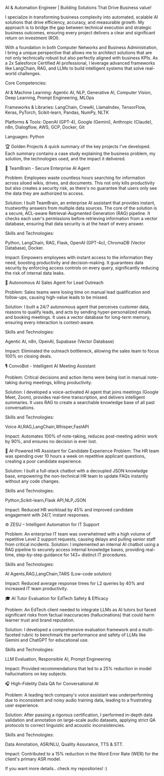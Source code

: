 AI & Automation Engineer | Building Solutions That Drive Business value!

I specialize in transforming business complexity into automated, scalable AI solutions that drive efficiency, accuracy, and measurable growth. My approach is to bridge the gap between technical execution and strategic business outcomes, ensuring every project delivers a clear and significant return on investment (ROI).

With a foundation in both Computer Networks and Business Administration, I bring a unique perspective that allows me to architect solutions that are not only technically robust but also perfectly aligned with business KPIs. As a 2x Salesforce Certified AI professional, I leverage advanced frameworks like LangChain, RAG, and LLMs to build intelligent systems that solve real-world challenges.

Core Competencies:

AI & Machine Learning: Agentic AI, NLP, Generative AI, Computer Vision, Deep Learning, Prompt Engineering, MLOps

Frameworks & Libraries: LangChain, CrewAI, LlamaIndex, TensorFlow, Keras, PyTorch, Scikit-learn, Pandas, NumPy, NLTK

Platforms & Tools: OpenAI (GPT-4), Google (Gemini), Anthropic (Claude), n8n, Dialogflow, AWS, GCP, Docker, Git

Languages: Python

🏆 Golden Projects
A quick summary of the key projects I've developed. Each summary contains a case study explaining the business problem, my solution, the technologies used, and the impact it delivered.

🧠 TeamBrain - Secure Enterprise AI Agent

Problem: Employees waste countless hours searching for information across siloed wikis, drives, and documents. This not only kills productivity but also creates a security risk, as there's no guarantee that users only see the data they are authorized to access.

Solution: I built TeamBrain, an enterprise AI assistant that provides instant, trustworthy answers from multiple data sources. The core of the solution is a secure, ACL-aware Retrieval-Augmented Generation (RAG) pipeline. It checks each user's permissions before retrieving information from a vector database, ensuring that data security is at the heart of every answer.

Skills and Technologies:

Python, LangChain, RAG, Flask, OpenAI (GPT-4o), ChromaDB (Vector Database), Docker.

Impact: Empowers employees with instant access to the information they need, boosting productivity and decision-making. It guarantees data security by enforcing access controls on every query, significantly reducing the risk of internal data leaks.

🤖 Autonomous AI Sales Agent for Lead Outreach

Problem: Sales teams were losing time on manual lead qualification and follow-ups, causing high-value leads to be missed.

Solution: I built a 24/7 autonomous agent that perceives customer data, reasons to qualify leads, and acts by sending hyper-personalized emails and booking meetings. It uses a vector database for long-term memory, ensuring every interaction is context-aware.

Skills and Technologies:

Agentic AI, n8n, OpenAI, Supabase (Vector Database)

Impact: Eliminated the outreach bottleneck, allowing the sales team to focus 100% on closing deals.    

🎙️ ConvoBot - Intelligent AI Meeting Assistant

Problem: Critical decisions and action items were being lost in manual note-taking during meetings, killing productivity.

Solution: I developed a voice-activated AI agent that joins meetings (Google Meet, Zoom), provides real-time transcription, and delivers intelligent summaries. It uses RAG to create a searchable knowledge base of all past conversations.

Skills and Technologies:

Voice AI,RAG,LangChain,Whisper,FastAPI

Impact: Automates 100% of note-taking, reduces post-meeting admin work by 90%, and ensures no decision is ever lost.    

📄 AI-Powered HR Assistant for Candidate Experience
Problem: The HR team was spending over 10 hours a week on repetitive applicant questions, creating a poor candidate experience.

Solution: I built a full-stack chatbot with a decoupled JSON knowledge base, empowering the non-technical HR team to update FAQs instantly without any code changes.

Skills and Technologies:

Python,Scikit-learn,Flask API,NLP,JSON

Impact: Reduced HR workload by 45% and improved candidate engagement with 24/7, instant responses.    

⚙️ ZESU – Intelligent Automation for IT Support

Problem: An enterprise IT team was overwhelmed with a high volume of repetitive Level 2 support requests, causing delays and pulling senior staff from critical incidents.
Solution: I implemented an internal AI chatbot using a RAG pipeline to securely access internal knowledge bases, providing real-time, step-by-step guidance for 143+ distinct IT procedures.

Skills and Technologies:

AI Agents,RAG,LangChain,TARS (Low-code solution)

Impact: Reduced average response times for L2 queries by 40% and increased IT team productivity.    

🎓 AI Tutor Evaluation for EdTech Safety & Efficacy

Problem: An EdTech client needed to integrate LLMs as AI tutors but faced significant risks from factual inaccuracies (hallucinations) that could harm learner trust and brand reputation.

Solution: I developed a comprehensive evaluation framework and a multi-faceted rubric to benchmark the performance and safety of LLMs like Gemini and ChatGPT for educational use.

Skills and Technologies:

LLM Evaluation, Responsible AI, Prompt Engineering

Impact: Provided recommendations that led to a 25% reduction in model hallucinations on key subjects.    

🎧 High-Fidelity Data QA for Conversational AI

Problem: A leading tech company's voice assistant was underperforming due to inconsistent and noisy audio training data, leading to a frustrating user experience.

Solution: After passing a rigorous certification, I performed in-depth data validation and annotation on large-scale audio datasets, applying strict QA protocols to correct linguistic and acoustic inconsistencies.

Skills and Technologies:

Data Annotation, ASR/NLU, Quality Assurance, TTS & STT.

Impact: Contributed to a 15% reduction in the Word Error Rate (WER) for the client's primary ASR model. 

If you want more details.. check my repositories! :)







